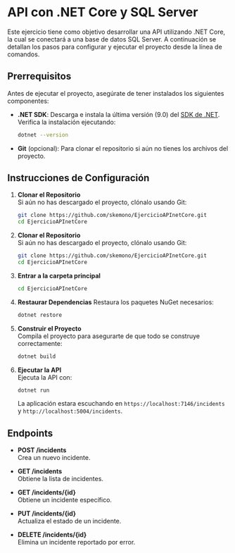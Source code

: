 # API con .NET Core y SQL Server

Este ejercicio tiene como objetivo desarrollar una API utilizando .NET Core, la cual se conectará a una base de datos SQL Server. A continuación se detallan los pasos para configurar y ejecutar el proyecto desde la línea de comandos.

## Prerrequisitos

Antes de ejecutar el proyecto, asegúrate de tener instalados los siguientes componentes:

- **.NET SDK**: Descarga e instala la última versión (9.0) del [SDK de .NET](https://dotnet.microsoft.com/download). Verifica la instalación ejecutando:
  ```bash
  dotnet --version
  ```
- **Git** (opcional): Para clonar el repositorio si aún no tienes los archivos del proyecto.

## Instrucciones de Configuración

1. **Clonar el Repositorio**  
   Si aún no has descargado el proyecto, clónalo usando Git:
   ```bash
   git clone https://github.com/skemono/EjercicioAPInetCore.git
   cd EjercicioAPInetCore
   ```
2. **Clonar el Repositorio**  
   Si aún no has descargado el proyecto, clónalo usando Git:
   ```bash
   git clone https://github.com/skemono/EjercicioAPInetCore.git
   cd EjercicioAPInetCore
   ```
3. **Entrar a la carpeta principal**  
   ```bash
   cd EjercicioAPInetCore
   ```
4. **Restaurar Dependencias**
   Restaura los paquetes NuGet necesarios:
   ```bash
   dotnet restore
   ```
5. **Construir el Proyecto**  
   Compila el proyecto para asegurarte de que todo se construye correctamente:
   ```bash
   dotnet build
   ```

6. **Ejecutar la API**  
   Ejecuta la API con:
   ```bash
   dotnet run
   ```
   La aplicación estara escuchando en `https://localhost:7146/incidents` y `http://localhost:5004/incidents`.

## Endpoints
- **POST /incidents**  
  Crea un nuevo incidente.

- **GET /incidents**  
  Obtiene la lista de incidentes.

- **GET /incidents/{id}**  
  Obtiene un incidente específico.

- **PUT /incidents/{id}**  
  Actualiza el estado de un incidente.

- **DELETE /incidents/{id}**  
  Elimina un incidente reportado por error.

